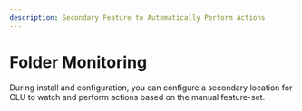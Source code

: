 ```yaml
---
description: Secondary Feature to Automatically Perform Actions
---
```


# Folder Monitoring

During install and configuration, you can configure a secondary location for CLU to watch and perform  actions based on the manual feature-set.
